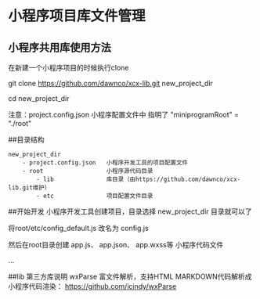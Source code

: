 # 小程序项目库文件管理

## 小程序共用库使用方法

在新建一个小程序项目的时候执行clone

git clone https://github.com/dawnco/xcx-lib.git new_project_dir

cd new_project_dir

注意：project.config.json 小程序配置文件中 指明了 "miniprogramRoot" = "./root"

##目录结构
```
new_project_dir
    - project.config.json   小程序开发工具的项目配置文件
    - root                  小程序源代码目录
        - lib               库目录（由https://github.com/dawnco/xcx-lib.git维护）
        - etc               项目配置文件目录
```

##开始开发
小程序开发工具创建项目，目录选择 new_project_dir 目录就可以了

将root/etc/config_default.js   改名为  config.js

然后在root目录创建 app.js、 app.json、 app.wxss等 小程序代码文件

...


##lib 第三方库说明
wxParse 富文件解析，支持HTML MARKDOWN代码解析成小程序代码渲染：
https://github.com/icindy/wxParse